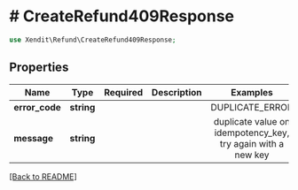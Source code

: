 # # CreateRefund409Response


```php
use Xendit\Refund\CreateRefund409Response;
```

## Properties

| Name | Type | Required | Description | Examples |
|------------|:-------------:|:-------------:|-------------|:-------------:|
| **error_code** | **string** |  |  | DUPLICATE_ERROR |
| **message** | **string** |  |  | duplicate value on idempotency_key, try again with a new key |


[[Back to README]](../../README.md)
